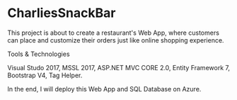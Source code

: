 # CharliesSnackBar
This project is about to create a restaurant's Web App, where customers can place and customize their orders just like online shopping experience.

Tools & Technologies

Visual Studo 2017, MSSL 2017, ASP.NET MVC CORE 2.0, Entity Framework 7, Bootstrap V4, Tag Helper. 


In the end, I will deploy this Web App and SQL Database on Azure.

